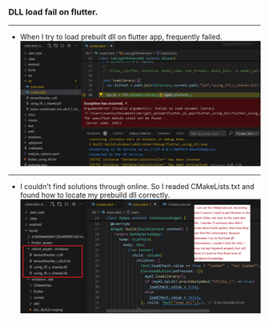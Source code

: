 ### DLL load fail on flutter.


***
* When I try to load prebuilt dll on flutter app, frequently failed.
![flutter_ffi_dll_loading_fail_problem1](./images/flutter_ffi_dll_loading_fail_problem1.jpg)

***
* I couldn't find solutions through online. So I readed CMakeLists.txt and found how to locate my prebuild dll correctly.
![flutter_ffi_dll_loading_fail_problem1_solve1](./images/flutter_ffi_dll_loading_fail_problem1_solve1.jpg)

